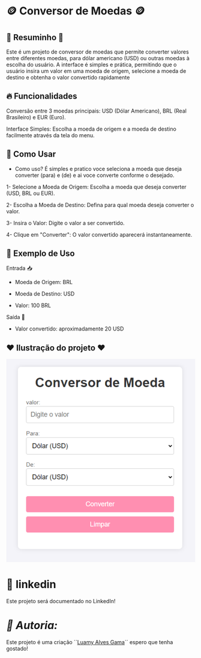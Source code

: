 # 🪙 Conversor de Moedas 🪙
 
 ## 🌸 Resuminho 🌸

 Este é um projeto de conversor de moedas que permite converter valores entre diferentes moedas, para dólar americano (USD) ou outras moedas à escolha do usuário. A interface é simples e prática, permitindo que o usuário insira um valor em uma moeda de origem, selecione a moeda de destino e obtenha o valor convertido rapidamente 

## 🔥 Funcionalidades
Conversão entre 3 moedas principais: USD (Dólar Americano), BRL (Real Brasileiro) e EUR (Euro).

Interface Simples: Escolha a moeda de origem e a moeda de destino facilmente através da tela do menu.

## 🎯 Como Usar

 - Como uso? É simples e pratico voce seleciona a moeda que deseja converter (para) e (de) e ai voce converte conforme o desejado.

1- Selecione a Moeda de Origem: Escolha a moeda que deseja converter (USD, BRL ou EUR).

2- Escolha a Moeda de Destino: Defina para qual moeda deseja converter o valor.

3- Insira o Valor: Digite o valor a ser convertido.

4- Clique em "Converter": O valor convertido aparecerá instantaneamente.


## 📝 Exemplo de Uso

Entrada 📥

- Moeda de Origem: BRL

- Moeda de Destino: USD

- Valor: 100 BRL

Saída 🏃

- Valor convertido: aproximadamente 20 USD

## ❤️ Ilustração do projeto ❤️

![conversor-de-moeda](img/img.png)

# 🎉 linkedin
Este projeto será documentado no LinkedIn!

# *📝 Autoria:*
Este projeto é uma criação ´´[Luamy Alves Gama](https://www.linkedin.com/in/luamy-alves-gama-1398332b1/)´´ espero que tenha gostado!
